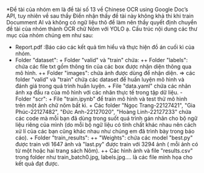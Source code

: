 *Đề tài của nhóm em là đề tài số 13 về Chinese OCR using Google Doc’s  API, tuy nhiên về sau thầy Điền nhận thấy đề tài này không khả thi khi train Documment AI và không có ngữ liệu thô để làm nên thầy quyết định chuyển đề tài của nhóm thành OCR chữ Nôm với YOLO ạ.
Cấu trúc nội dung các thư mục của nhóm chúng em như sau:
- Report.pdf :Báo cáo các kết quả tìm hiểu và thực hiện đồ án cuối kì của nhóm.
- Folder "dataset":
                    + Folder "valid" và "train" chứa:
                                                   ++ Folder "labels": chứa các file txt gồm thông tin của các box được nhận diện thông qua mô hình.
                                                   ++ Folder "images": chứa ảnh được dùng để nhận diện.
                    => các folder "valid" và "train" chứa các dataset để huấn luyện mô hình và đánh giá trong quá trình huấn luyện.
                    + File "data.yaml" chứa các nhãn ánh xạ đầu ra của mô hình với các nhãn thực tế trong tập dữ liệu.
-Folder "scr":
              + File "train.ipynb" để train mô hình và test thử mô hình trên một ảnh chữ nôm bất kì.
              + Các folder "Ngọc Trang-22127421", "Gia Phúc-22127482", "Đức Anh-22127020", "Hoàng Linh-22127233" chứa các code mà mỗi bạn đã dùng trong suốt quá trình gán nhãn cho bộ ngữ liệu riêng của mình (do mỗi bộ ngữ liệu có tính chất khác nhau nên cách xử lí của các bạn cũng khác nhau như chúng em đã trình bày trong báo cáo).
              + Folder "train_results":
                        ++ "Weights": chứa các model "best.py" được train với 1647 ảnh và "last.py" được train với 3294 ảnh ( mỗi ảnh có từ một hoặc hai trang sách Nôm).
                        ++ Các hình ảnh và file "results.csv" trong folder như train_batch0.jpg, labels.jpg.... là các file minh họa cho kết quả đạt được.